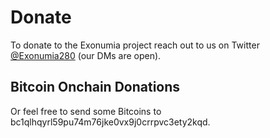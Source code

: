 # Donate 

To donate to the Exonumia project reach out to us on Twitter [@Exonumia280](https://twitter.com/exonumia280) (our DMs are open).

## Bitcoin Onchain Donations

Or feel free to send some Bitcoins to bc1qlhqyrl59pu74m76jke0vx9j0crrpvc3ety2kqd.
